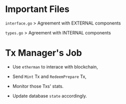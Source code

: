 # Important Files

`interface.go` > Agreement with EXTERNAL components

`types.go` > Agreement with INTERNAL components

# Tx Manager's Job

- Use `etherman` to interace with blockchain, 

- Send `Mint` Tx and `RedeemPrepare` Tx, 

- Monitor those Txs' stats.

- Update database `state` accordingly.